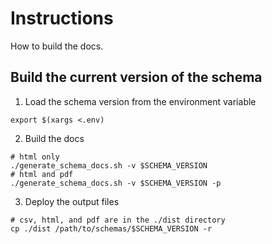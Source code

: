 # Instructions

How to build the docs. 

## Build the current version of the schema

1. Load the schema version from the environment variable
```shell
export $(xargs <.env)
```

2. Build the docs
```shell
# html only
./generate_schema_docs.sh -v $SCHEMA_VERSION
# html and pdf
./generate_schema_docs.sh -v $SCHEMA_VERSION -p
```

3. Deploy the output files

```shell
# csv, html, and pdf are in the ./dist directory
cp ./dist /path/to/schemas/$SCHEMA_VERSION -r
```